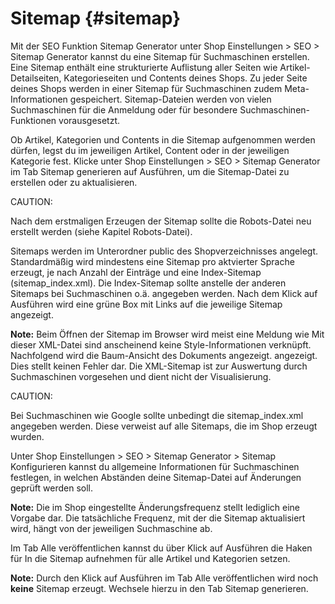 # Sitemap {#sitemap}

Mit der SEO Funktion Sitemap Generator unter Shop Einstellungen \> SEO \> Sitemap Generator kannst du eine Sitemap für Suchmaschinen erstellen. Eine Sitemap enthält eine strukturierte Auflistung aller Seiten wie Artikel-Detailseiten, Kategorieseiten und Contents deines Shops. Zu jeder Seite deines Shops werden in einer Sitemap für Suchmaschinen zudem Meta-Informationen gespeichert. Sitemap-Dateien werden von vielen Suchmaschinen für die Anmeldung oder für besondere Suchmaschinen-Funktionen vorausgesetzt.

Ob Artikel, Kategorien und Contents in die Sitemap aufgenommen werden dürfen, legst du im jeweiligen Artikel, Content oder in der jeweiligen Kategorie fest. Klicke unter Shop Einstellungen \> SEO \> Sitemap Generator im Tab Sitemap generieren auf Ausführen, um die Sitemap-Datei zu erstellen oder zu aktualisieren.

CAUTION:

Nach dem erstmaligen Erzeugen der Sitemap sollte die Robots-Datei neu erstellt werden \(siehe Kapitel Robots-Datei\).

Sitemaps werden im Unterordner public des Shopverzeichnisses angelegt. Standardmäßig wird mindestens eine Sitemap pro aktvierter Sprache erzeugt, je nach Anzahl der Einträge und eine Index-Sitemap \(sitemap\_index.xml\). Die Index-Sitemap sollte anstelle der anderen Sitemaps bei Suchmaschinen o.ä. angegeben werden. Nach dem Klick auf Ausführen wird eine grüne Box mit Links auf die jeweilige Sitemap angezeigt.

**Note:** Beim Öffnen der Sitemap im Browser wird meist eine Meldung wie Mit dieser XML-Datei sind anscheinend keine Style-Informationen verknüpft. Nachfolgend wird die Baum-Ansicht des Dokuments angezeigt. angezeigt. Dies stellt keinen Fehler dar. Die XML-Sitemap ist zur Auswertung durch Suchmaschinen vorgesehen und dient nicht der Visualisierung.

CAUTION:

Bei Suchmaschinen wie Google sollte unbedingt die sitemap\_index.xml angegeben werden. Diese verweist auf alle Sitemaps, die im Shop erzeugt wurden.

Unter Shop Einstellungen \> SEO \> Sitemap Generator \> Sitemap Konfigurieren kannst du allgemeine Informationen für Suchmaschinen festlegen, in welchen Abständen deine Sitemap-Datei auf Änderungen geprüft werden soll.

**Note:** Die im Shop eingestellte Änderungsfrequenz stellt lediglich eine Vorgabe dar. Die tatsächliche Frequenz, mit der die Sitemap aktualisiert wird, hängt von der jeweiligen Suchmaschine ab.

Im Tab Alle veröffentlichen kannst du über Klick auf Ausführen die Haken für In die Sitemap aufnehmen für alle Artikel und Kategorien setzen.

**Note:** Durch den Klick auf Ausführen im Tab Alle veröffentlichen wird noch **keine** Sitemap erzeugt. Wechsele hierzu in den Tab Sitemap generieren.



